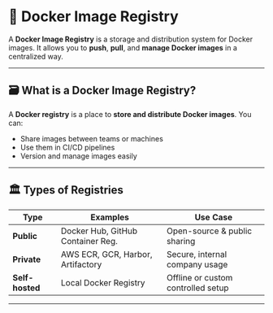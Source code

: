 # 🐳 Docker Image Registry

A **Docker Image Registry** is a storage and distribution system for Docker images. It allows you to **push**, **pull**, and **manage Docker images** in a centralized way.

---

## 🗃️ What is a Docker Image Registry?

A **Docker registry** is a place to **store and distribute Docker images**. You can:
- Share images between teams or machines
- Use them in CI/CD pipelines
- Version and manage images easily

---

## 🏛️ Types of Registries

| Type            | Examples                          | Use Case                             |
|-----------------|-----------------------------------|--------------------------------------|
| **Public**      | Docker Hub, GitHub Container Reg. | Open-source & public sharing         |
| **Private**     | AWS ECR, GCR, Harbor, Artifactory | Secure, internal company usage       |
| **Self-hosted** | Local Docker Registry             | Offline or custom controlled setup   |

---